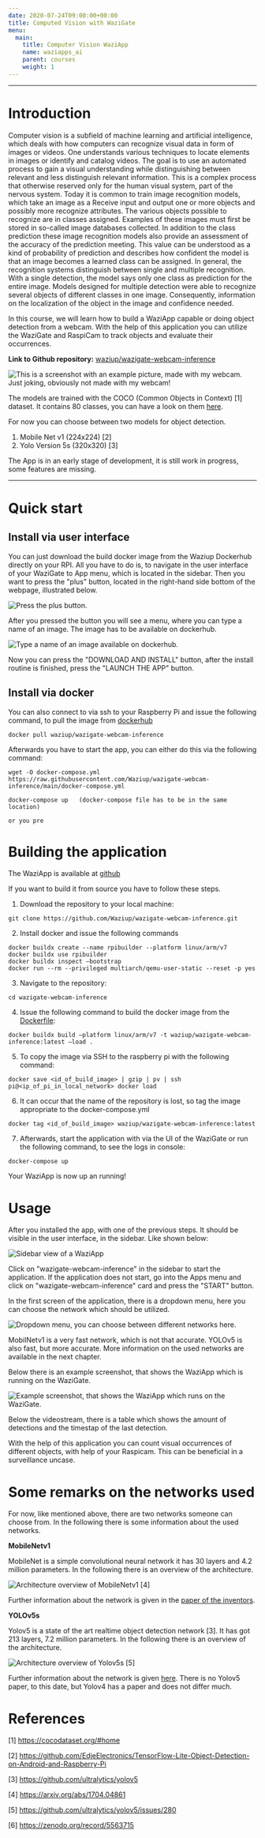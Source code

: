 ```yaml
---
date: 2020-07-24T09:00:00+00:00
title: Computed Vision with WaziGate
menu:
  main:
    title: Computer Vision WaziApp
    name: waziapps_ai
    parent: courses
    weight: 1
---
```


___________________________________________________________________________________________________________________

Introduction
============

Computer vision is a subfield of machine learning and artificial intelligence, which deals with how computers can recognize visual data in form of images or videos. One understands various techniques to locate elements in images or identify and catalog videos. The goal is to use an automated process to gain a visual understanding while distinguishing between relevant and less distinguish relevant information. This is a complex process that otherwise reserved only for the human visual system, part of the nervous system. Today it is common to train image recognition models, which take an image as a Receive input and output one or more objects and possibly more recognize attributes. The various objects possible to recognize are in classes assigned. Examples of these images must first be stored in so-called image databases collected. In addition to the class prediction these image recognition models also provide an assessment of the accuracy of the prediction meeting. This value can be understood as a kind of probability of prediction and describes how confident the model is that an image becomes a learned class can be assigned. In general, the recognition systems distinguish between single and multiple recognition. With a single detection, the model says only one class as prediction for the entire image. Models designed for multiple detection were able to recognize several objects of different classes in one image. Consequently, information on the localization of the object in the image and confidence needed.


In this course, we will learn how to build a WaziApp capable or doing object detection from a webcam.
With the help of this application you can utilize the WaziGate and RaspiCam to track objects and evaluate their occurrences.

**Link to Github repository:** [waziup/wazigate-webcam-inference](https://github.com/Waziup/wazigate-webcam-inference)

![This is a screenshot with an example picture, made with my webcam. Just joking, obviously not made with my webcam!](./media/wazigate-webcam-inference.png)

The models are trained with the COCO (Common Objects in Context) [1] dataset. It contains 80 classes, you can have a look on them [here](coco_tiny_yolov5/labelmap.txt "labelmap.txt"). 

For now you can choose between two models for object detection.

1. Mobile Net v1 (224x224) [2]
2. Yolo Version 5s (320x320) [3]

The App is in an early stage of development, it is still work in progress, some features are missing.

___________________________________________________________________________________________________________________

Quick start
===========

Install via user interface
--------------------------

You can just download the build docker image from the Waziup Dockerhub directly on your RPI. All you have to do is, to navigate in the user interface of your WaziGate to App menu, which is located in the sidebar. Then you want to press the "plus" button, located in the right-hand side bottom of the webpage, illustrated below.

![Press the plus button.](./media/plus_btn.png)

After you pressed the button you will see a menu, where you can type a name of an image. The image has to be available on dockerhub.

![Type a name of an image available on dockerhub.](./media/install_custom_app.png)

Now you can press the "DOWNLOAD AND INSTALL" button, after the install routine is finished, press the "LAUNCH THE APP" button.

Install via docker
------------------

You can also connect to via ssh to your Raspberry Pi and issue the following command, to pull the image from [dockerhub](https://hub.docker.com/r/waziup/wazigate-webcam-inference)

```
docker pull waziup/wazigate-webcam-inference
```

Afterwards you have to start the app, you can either do this via the following command:

```
wget -O docker-compose.yml https://raw.githubusercontent.com/Waziup/wazigate-webcam-inference/main/docker-compose.yml

docker-compose up   (docker-compose file has to be in the same location)

or you pre
```


Building the application
========================

The WaziApp is available at [github](https://github.com/Waziup/wazigate-webcam-inference)

If you want to build it from source you have to follow these steps.

1. Download the repository to your local machine:

```
git clone https://github.com/Waziup/wazigate-webcam-inference.git
```

2. Install docker and issue the following commands

```
docker buildx create --name rpibuilder --platform linux/arm/v7
docker buildx use rpibuilder 
docker buildx inspect –bootstrap
docker run --rm --privileged multiarch/qemu-user-static --reset -p yes
```

3. Navigate to the repository:

```
cd wazigate-webcam-inference
```

4. Issue the following command to build the docker image from the [Dockerfile](https://github.com/Waziup/wazigate-webcam-inference/blob/main/Dockerfile "Dockerfile"):

```
docker buildx build –platform linux/arm/v7 -t waziup/wazigate-webcam-inference:latest –load .
```

5. To copy the image via SSH to the raspberry pi with the following command:

```
docker save <id_of_build_image> | gzip | pv | ssh pi@<ip_of_pi_in_local_network> docker load
```

6. It can occur that the name of the repository is lost, so tag the image appropriate to the docker-compose.yml

```
docker tag <id_of_build_image> waziup/wazigate-webcam-inference:latest
```

7. Afterwards, start the application with via the UI of the WaziGate or run the following command, to see the logs in console:

```
docker-compose up
```

Your WaziApp is now up an running!


Usage
=====

After you installed the app, with one of the previous steps. It should be visible in the user interface, in the sidebar. Like shown below:

![Sidebar view of a WaziApp](./media/sidebar_app.png)

Click on "wazigate-webcam-inference" in the sidebar to start the application. If the application does not start, go into the Apps menu and click on "wazigate-webcam-inference" card and press the "START" button.

In the first screen of the application, there is a dropdown menu, here you can choose the network which should be utilized. 

![Dropdown menu, you can choose between different networks here.](./media/drop_down.png)

MobilNetv1 is a very fast network, which is not that accurate. YOLOv5 is also fast, but more accurate. More information on the used networks are available in the next chapter.

Below there is an example screenshot, that shows the WaziApp which is running on the WaziGate.

![Example screenshot, that shows the WaziApp which runs on the WaziGate.](./media/webcam_example.png)


Below the videostream, there is a table which shows the amount of detections and the timestap of the last detection. 

With the help of this application you can count visual occurrences of different objects, with help of your Raspicam. This can be beneficial in a surveillance uncase. 

<!-- TODO: how to use the application? add usage examples-->

Some remarks on the networks used
============

For now, like mentioned above, there are two networks someone can choose from. In the following there is some information about the used networks.

**MobileNetv1**

MobileNet is a simple convolutional neural network it has 30 layers and 4.2 million parameters. In the following there is an overview of the architecture.

![Architecture overview of MobileNetv1](./media/mobilenetv1_architecture.png) [4]

Further information about the network is given in the [paper of the inventors](https://arxiv.org/abs/1704.04861). 

**YOLOv5s**

Yolov5 is a state of the art realtime object detection network [3]. It has got 213 layers, 7.2 million parameters. In the following there is an overview of the architecture.

![Architecture overview of Yolov5s](./media/yolov5_architecture.jpg) [5]

Further information about the network is given [here](https://arxiv.org/abs/1704.04861). There is no Yolov5 paper, to this date, but Yolov4 has a paper and does not differ much.


References
==========

[1] https://cocodataset.org/#home

[2] https://github.com/EdjeElectronics/TensorFlow-Lite-Object-Detection-on-Android-and-Raspberry-Pi

[3] https://github.com/ultralytics/yolov5

[4] https://arxiv.org/abs/1704.04861

[5] https://github.com/ultralytics/yolov5/issues/280

[6] https://zenodo.org/record/5563715